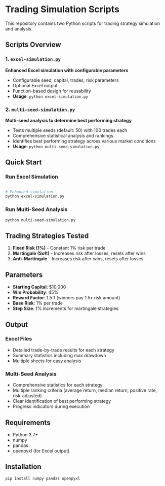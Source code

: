 # Trading Simulation Scripts

This repository contains two Python scripts for trading strategy simulation and analysis.

## Scripts Overview


### 1. `excel-simulation.py`
**Enhanced Excel simulation with configurable parameters**
- Configurable seed, capital, trades, risk parameters
- Optional Excel output
- Function-based design for reusability
- **Usage**: `python excel-simulation.py`

### 2. `multi-seed-simulation.py`
**Multi-seed analysis to determine best performing strategy**
- Tests multiple seeds (default: 50) with 100 trades each
- Comprehensive statistical analysis and rankings
- Identifies best performing strategy across various market conditions
- **Usage**: `python multi-seed-simulation.py`

## Quick Start

### Run Excel Simulation
```bash

# Enhanced simulation
python excel-simulation.py
```

### Run Multi-Seed Analysis
```bash
python multi-seed-simulation.py
```

## Trading Strategies Tested

1. **Fixed Risk (1%)** - Constant 1% risk per trade
2. **Martingale (Soft)** - Increases risk after losses, resets after wins
3. **Anti-Martingale** - Increases risk after wins, resets after losses

## Parameters

- **Starting Capital**: $10,000
- **Win Probability**: 45%
- **Reward Factor**: 1.5:1 (winners pay 1.5x risk amount)
- **Base Risk**: 1% per trade
- **Step Size**: 1% increments for martingale strategies

## Output

### Excel Files
- Detailed trade-by-trade results for each strategy
- Summary statistics including max drawdown
- Multiple sheets for easy analysis

### Multi-Seed Analysis
- Comprehensive statistics for each strategy
- Multiple ranking criteria (average return, median return, positive rate, risk-adjusted)
- Clear identification of best performing strategy
- Progress indicators during execution

## Requirements

- Python 3.7+
- numpy
- pandas
- openpyxl (for Excel output)

## Installation

```bash
pip install numpy pandas openpyxl
```
